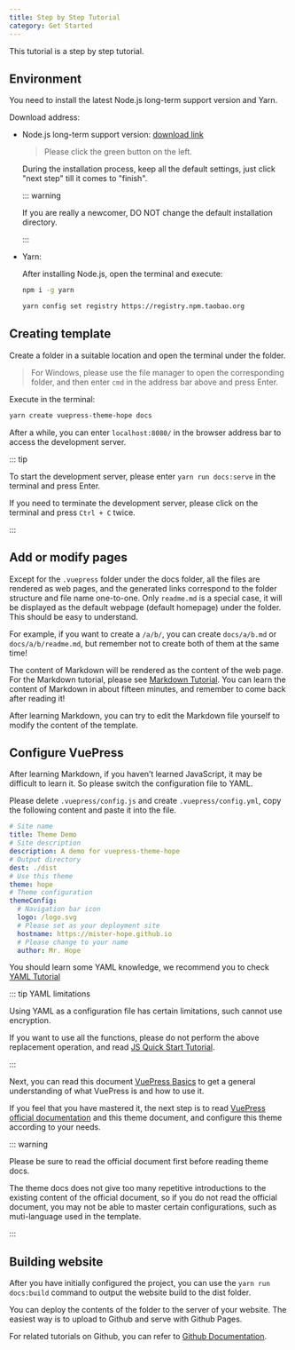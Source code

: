 ```yaml
---
title: Step by Step Tutorial
category: Get Started
---
```


This tutorial is a step by step tutorial.

## Environment

You need to install the latest Node.js long-term support version and Yarn.

Download address:

- Node.js long-term support version: [download link](https://nodejs.org/en/)

  > Please click the green button on the left.

  During the installation process, keep all the default settings, just click "next step" till it comes to "finish".

  ::: warning

  If you are really a newcomer, DO NOT change the default installation directory.

  :::

- Yarn:

  After installing Node.js, open the terminal and execute:

  ```sh
  npm i -g yarn

  yarn config set registry https://registry.npm.taobao.org
  ```

## Creating template

Create a folder in a suitable location and open the terminal under the folder.

> For Windows, please use the file manager to open the corresponding folder, and then enter `cmd` in the address bar above and press Enter.

Execute in the terminal:

```sh
yarn create vuepress-theme-hope docs
```

After a while, you can enter `localhost:8080/` in the browser address bar to access the development server.

::: tip

To start the development server, please enter `yarn run docs:serve` in the terminal and press Enter.

If you need to terminate the development server, please click on the terminal and press `Ctrl + C` twice.

:::

## Add or modify pages

Except for the `.vuepress` folder under the docs folder, all the files are rendered as web pages, and the generated links correspond to the folder structure and file name one-to-one. Only `readme.md` is a special case, it will be displayed as the default webpage (default homepage) under the folder. This should be easy to understand.

For example, if you want to create a `/a/b/`, you can create `docs/a/b.md` or `docs/a/b/readme.md`, but remember not to create both of them at the same time!

The content of Markdown will be rendered as the content of the web page. For the Markdown tutorial, please see [Markdown Tutorial](markdown/readme.md). You can learn the content of Markdown in about fifteen minutes, and remember to come back after reading it!

After learning Markdown, you can try to edit the Markdown file yourself to modify the content of the template.

## Configure VuePress

After learning Markdown, if you haven’t learned JavaScript, it may be difficult to learn it. So please switch the configuration file to YAML.

Please delete `.vuepress/config.js` and create `.vuepress/config.yml`, copy the following content and paste it into the file.

```yml
# Site name
title: Theme Demo
# Site description
description: A demo for vuepress-theme-hope
# Output directory
dest: ./dist
# Use this theme
theme: hope
# Theme configuration
themeConfig:
  # Navigation bar icon
  logo: /logo.svg
  # Please set as your deployment site
  hostname: https://mister-hope.github.io
  # Please change to your name
  author: Mr. Hope
```

You should learn some YAML knowledge, we recommend you to check [YAML Tutorial](https://www.cloudbees.com/blog/yaml-tutorial-everything-you-need-get-started/)

::: tip YAML limitations

Using YAML as a configuration file has certain limitations, such cannot use encryption.

If you want to use all the functions, please do not perform the above replacement operation, and read [JS Quick Start Tutorial](https://developer.mozilla.org/en-US/docs/Learn/JavaScript/Objects).

:::

Next, you can read this document [VuePress Basics](vuepress/readme.md) to get a general understanding of what VuePress is and how to use it.

If you feel that you have mastered it, the next step is to read [VuePress official documentation](https://v1.vuepress.vuejs.org/zh/guide/) and this theme document, and configure this theme according to your needs.

::: warning

Please be sure to read the official document first before reading theme docs.

The theme docs does not give too many repetitive introductions to the existing content of the official document, so if you do not read the official document, you may not be able to master certain configurations, such as muti-language used in the template.

:::

## Building website

After you have initially configured the project, you can use the `yarn run docs:build` command to output the website build to the dist folder.

You can deploy the contents of the folder to the server of your website. The easiest way is to upload to Github and serve with Github Pages.

For related tutorials on Github, you can refer to [Github Documentation](https://docs.github.com/).

